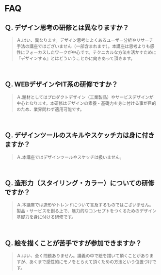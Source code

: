 # FAQ

## Ｑ. デザイン思考の研修とは異なりますか？
> Ａ.はい、異なります。デザイン思考によくあるユーザー分析やリサーチ手法の講座ではございません（一部含まれます）。本講座は思考よりも感性にフォーカスしたワークが中心です。テクニカルな方法を活かすために『デザインする』とはどういうことかに向きあって頂きます。

<br>

## Ｑ. WEBデザインやIT系の研修ですか？
> Ａ.題材としてはプロダクトデザイン（工業製品）やサービスデザインが中心となります。本研修はデザインの素養・基礎力を身に付ける事が目的のため、業界問わず適用可能です。

<br>

## Ｑ. デザインツールのスキルやスケッチ力は身に付きますか？
> Ａ.本講座ではデザインツールやスケッチは扱いません。

<br>

## Ｑ. 造形力（スタイリング・カラー）についての研修ですか？
> Ａ.本講座では造形やトレンドについて言及するものではございません。製品・サービスを創る上で、魅力的なコンセプトをつくるためのデザイン基礎力を身に付ける研修です。

<br>

## Ｑ. 絵を描くことが苦手ですが参加できますか？
> Ａ.はい、全く問題ありません。講義の中で絵を描いて頂くことがありますが、あくまで感性的にモノをとらえて頂くための方法という位置づけです。